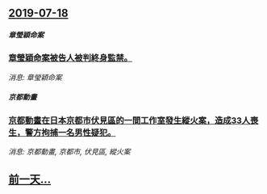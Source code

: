 ## [2019-07-18](/news/2019/07/18/index.md)

##### 章瑩穎命案
### [章瑩穎命案被告人被判終身監禁。 ](/news/2019/07/18/章瑩穎命案被告人被判終身監禁.md)
_消息: 章瑩穎命案_

##### 京都動畫
### [京都動畫在日本京都市伏見區的一間工作室發生縱火案，造成33人喪生，警方拘捕一名男性疑犯。 ](/news/2019/07/18/京都動畫在日本京都市伏見區的一間工作室發生縱火案-造成33人喪生-警方拘捕一名男性疑犯.md)
_消息: 京都動畫, 京都市, 伏見區, 縱火案_

## [前一天...](/news/2019/07/15/index.md)

